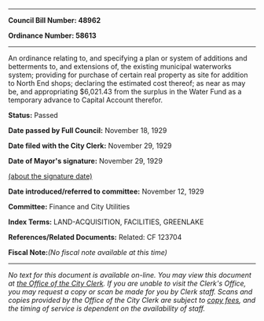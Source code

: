 

********

**Council Bill Number: 48962**
   
**Ordinance Number: 58613**
********

 An ordinance relating to, and specifying a plan or system of additions and betterments to, and extensions of, the existing municipal waterworks system; providing for purchase of certain real property as site for addition to North End shops; declaring the estimated cost thereof; as near as may be, and appropriating $6,021.43 from the surplus in the Water Fund as a temporary advance to Capital Account therefor.

**Status:** Passed
   
**Date passed by Full Council:** November 18, 1929
   
**Date filed with the City Clerk:** November 29, 1929
   
**Date of Mayor's signature:** November 29, 1929
   
[(about the signature date)](/~public/approvaldate.htm)
   
   
   
**Date introduced/referred to committee:** November 12, 1929
   
**Committee:** Finance and City Utilities
   
   
**Index Terms:** LAND-ACQUISITION, FACILITIES, GREENLAKE

**References/Related Documents:** Related: CF 123704

**Fiscal Note:**_(No fiscal note available at this time)_
********

_No text for this document is available on-line. You may view this document at [the Office of the City Clerk](http://www.seattle.gov/leg/clerk/contactUs.htm). If you are unable to visit the Clerk's Office, you may request a copy or scan be made for you by Clerk staff. Scans and copies provided by the Office of the City Clerk are subject to [copy fees](http://clerk.seattle.gov/~public/clerkfees.htm), and the timing of service is dependent on the availability of staff._

